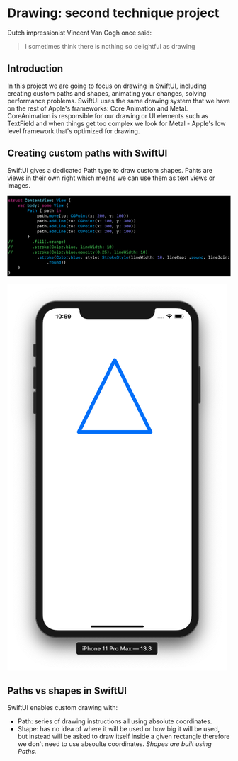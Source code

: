 # Drawing: second technique project

Dutch impressionist Vincent Van Gogh once said:

> I sometimes think there is nothing so delightful as drawing

## Introduction

In this project we are going to focus on drawing in SwiftUI, including creating custom paths and shapes, animating your changes, solving performance problems. SwiftUI uses the same drawing system that we have on the rest of Apple's frameworks: Core Animation and Metal. CoreAnimation is responsible for our drawing or UI elements such as TextField and when things get too complex we look for Metal - Apple's low level  framework that's optimized for drawing.

## Creating custom paths with SwiftUI

SwiftUI gives a dedicated Path type to draw custom shapes. Pahts are views in their own right which means we can use them as text views or images. 

![icon](images/Path-Basic.png)

![icon](images/Path-Basic-Simulator.png)

## Paths vs shapes in SwiftUI

SwiftUI enables custom drawing with:

- Path: series of drawing instructions all using absolute coordinates. 
- Shape: has no idea of where it will be used or how big it will be used, but instead will be asked to draw itself inside a given rectangle therefore we don't need to use absoulte coordinates. *Shapes are built using Paths.*





